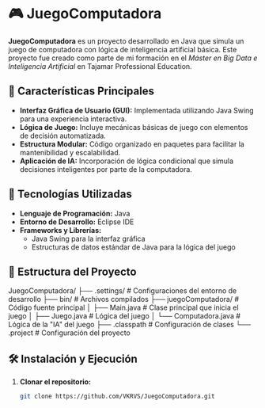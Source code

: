 # 🎮 JuegoComputadora

**JuegoComputadora** es un proyecto desarrollado en Java que simula un juego de computadora con lógica de inteligencia artificial básica. Este proyecto fue creado como parte de mi formación en el *Máster en Big Data e Inteligencia Artificial* en Tajamar Professional Education.

## 🧠 Características Principales

- **Interfaz Gráfica de Usuario (GUI):** Implementada utilizando Java Swing para una experiencia interactiva.
- **Lógica de Juego:** Incluye mecánicas básicas de juego con elementos de decisión automatizada.
- **Estructura Modular:** Código organizado en paquetes para facilitar la mantenibilidad y escalabilidad.
- **Aplicación de IA:** Incorporación de lógica condicional que simula decisiones inteligentes por parte de la computadora.

## 🚀 Tecnologías Utilizadas

- **Lenguaje de Programación:** Java
- **Entorno de Desarrollo:** Eclipse IDE
- **Frameworks y Librerías:**
  - Java Swing para la interfaz gráfica
  - Estructuras de datos estándar de Java para la lógica del juego

## 📂 Estructura del Proyecto

JuegoComputadora/
├── .settings/ # Configuraciones del entorno de desarrollo
├── bin/ # Archivos compilados
├── juegoComputadora/ # Código fuente principal
│ ├── Main.java # Clase principal que inicia el juego
│ ├── Juego.java # Lógica del juego
│ └── Computadora.java # Lógica de la "IA" del juego
├── .classpath # Configuración de clases
└── .project # Configuración del proyecto


## 🛠️ Instalación y Ejecución

1. **Clonar el repositorio:**

   ```bash
   git clone https://github.com/VKRVS/JuegoComputadora.git
